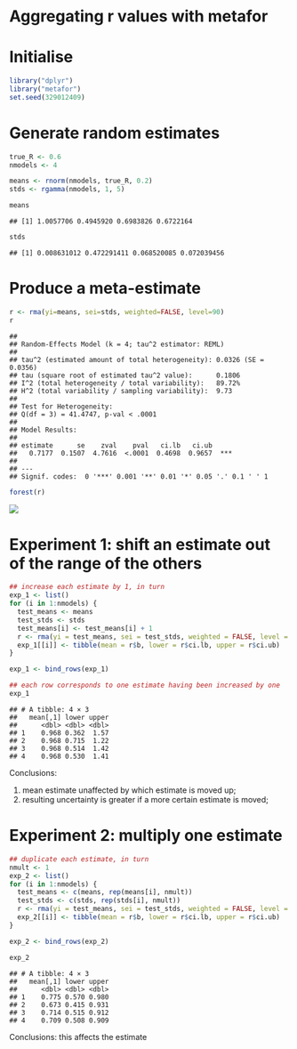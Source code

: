 Aggregating r values with metafor
================

# Initialise

``` r
library("dplyr")
library("metafor")
set.seed(329012409)
```

# Generate random estimates

``` r
true_R <- 0.6
nmodels <- 4

means <- rnorm(nmodels, true_R, 0.2)
stds <- rgamma(nmodels, 1, 5)
```

``` r
means
```

    ## [1] 1.0057706 0.4945920 0.6983826 0.6722164

``` r
stds
```

    ## [1] 0.008631012 0.472291411 0.068520085 0.072039456

# Produce a meta-estimate

``` r
r <- rma(yi=means, sei=stds, weighted=FALSE, level=90)
r
```

    ## 
    ## Random-Effects Model (k = 4; tau^2 estimator: REML)
    ## 
    ## tau^2 (estimated amount of total heterogeneity): 0.0326 (SE = 0.0356)
    ## tau (square root of estimated tau^2 value):      0.1806
    ## I^2 (total heterogeneity / total variability):   89.72%
    ## H^2 (total variability / sampling variability):  9.73
    ## 
    ## Test for Heterogeneity:
    ## Q(df = 3) = 41.4747, p-val < .0001
    ## 
    ## Model Results:
    ## 
    ## estimate      se    zval    pval   ci.lb   ci.ub 
    ##   0.7177  0.1507  4.7616  <.0001  0.4698  0.9657  *** 
    ## 
    ## ---
    ## Signif. codes:  0 '***' 0.001 '**' 0.01 '*' 0.05 '.' 0.1 ' ' 1

``` r
forest(r)
```

![](rcomb_files/figure-gfm/unnamed-chunk-3-1.png)<!-- -->

# Experiment 1: shift an estimate out of the range of the others

``` r
## increase each estimate by 1, in turn
exp_1 <- list()
for (i in 1:nmodels) {
  test_means <- means
  test_stds <- stds
  test_means[i] <- test_means[i] + 1
  r <- rma(yi = test_means, sei = test_stds, weighted = FALSE, level = 90)
  exp_1[[i]] <- tibble(mean = r$b, lower = r$ci.lb, upper = r$ci.ub)
}

exp_1 <- bind_rows(exp_1)

## each row corresponds to one estimate having been increased by one
exp_1
```

    ## # A tibble: 4 × 3
    ##   mean[,1] lower upper
    ##      <dbl> <dbl> <dbl>
    ## 1    0.968 0.362  1.57
    ## 2    0.968 0.715  1.22
    ## 3    0.968 0.514  1.42
    ## 4    0.968 0.530  1.41

Conclusions:

1.  mean estimate unaffected by which estimate is moved up;
2.  resulting uncertainty is greater if a more certain estimate is
    moved;

# Experiment 2: multiply one estimate

``` r
## duplicate each estimate, in turn
nmult <- 1
exp_2 <- list()
for (i in 1:nmodels) {
  test_means <- c(means, rep(means[i], nmult))
  test_stds <- c(stds, rep(stds[i], nmult))
  r <- rma(yi = test_means, sei = test_stds, weighted = FALSE, level = 90)
  exp_2[[i]] <- tibble(mean = r$b, lower = r$ci.lb, upper = r$ci.ub)
}

exp_2 <- bind_rows(exp_2)

exp_2
```

    ## # A tibble: 4 × 3
    ##   mean[,1] lower upper
    ##      <dbl> <dbl> <dbl>
    ## 1    0.775 0.570 0.980
    ## 2    0.673 0.415 0.931
    ## 3    0.714 0.515 0.912
    ## 4    0.709 0.508 0.909

Conclusions: this affects the estimate
